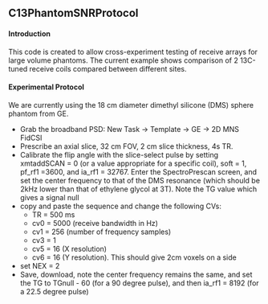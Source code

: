 ## C13PhantomSNRProtocol
#### Introduction
This code is created to allow cross-experiment testing of receive arrays for large volume phantoms. The current example shows comparison of 2 13C-tuned receive coils compared between different sites. 
#### Experimental Protocol
We are currently using the 18 cm diameter dimethyl silicone (DMS) sphere phantom from GE. 
* Grab the broadband PSD: New Task -> Template -> GE -> 2D MNS FidCSI
* Prescribe an axial slice, 32 cm FOV, 2 cm slice thickness, 4s TR. 
* Calibrate the flip angle with the slice-select pulse by setting xmtaddSCAN = 0 (or a value appropriate for a specific coil), soft = 1, pf_rf1 =3600, and ia_rf1 = 32767. Enter the SpectroPrescan screen, and set the center frequency to that of the DMS resonance (which should be 2kHz lower than that of ethylene glycol at 3T). Note the TG value which gives a signal null
* copy and paste the sequence and change the following CVs:
	- TR  = 500 ms 
	- cv0 = 5000 (receive bandwidth in Hz)
	- cv1 = 256 (number of frequency samples)
 	- cv3 = 1
 	- cv5 = 16 (X resolution)
 	- cv6 = 16 (Y resolution). This should give 2cm voxels on a side
* set NEX = 2
* Save, download, note the center frequency remains the same, and set the TG to TGnull - 60 (for a 90 degree pulse), and then ia_rf1 = 8192 (for a 22.5 degree pulse) 		  
 

